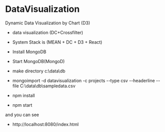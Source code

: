 # DataVisualization
Dynamic Data Visualization by Chart (D3)

- data visualization (DC+Crossfilter)

- System Stack is (MEAN + DC + D3 + React)

- Install MongoDB
- Start MongoDB(MongoD)
- make directory c:\data\db
- mongoimport -d datavisualization -c projects --type csv --headerline --file C:\data\db\sampledata.csv

- npm install

- npm start 

and you can see

- http://localhost:8080/index.html
